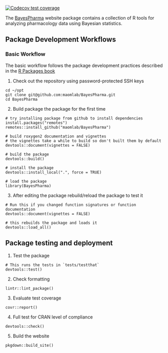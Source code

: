   <!-- badges: start -->
  [![Codecov test coverage](https://codecov.io/gh/maomlab/BayesPharma/branch/main/graph/badge.svg)](https://app.codecov.io/gh/maomlab/BayesPharma?branch=main)
  <!-- badges: end -->

The [BayesPharma](https://maomlab.github.io/BayesPharma) website package contains a collection of R tools for analyzing pharmacology data using Bayesian statistics.

## Package Development Workflows

### Basic Workflow
The basic workflow follows the package development practices described in the
[R Packages book](https://r-pkgs.org/index.html)


1) Check out the repository using password-protected SSH keys

```{shell}
cd ~/opt
git clone git@github.com:maomlab/BayesPharma.git
cd BayesPharma
```
    
2) Build package the package for the first time

```{r}
# try installing package from github to install dependencies
install.packages("remotes")
remotes::install_github("maomlab/BayesPharma")
    
# build roxygen2 documentation and vignettes
# the vignettes take a while to build so don't built them by default
devtools::document(vignettes = FALSE)

# build the package
devtools::build()
    
# install the package
devtools::install_local(".", force = TRUE)
    
# load the package
library(BayesPharma)
```

3) After editing the package rebuild/reload the package to test it

```{r}
# Run this if you changed function signatures or function documentation
devtools::document(vignettes = FALSE)
    
# this rebuilds the package and loads it 
devtools::load_all()
```    
    
## Package testing and deployment

1) Test the package
```{r}
# This runs the tests in `tests/testthat`
devtools::test()
```

2) Check formatting
```{r}
lintr::lint_package()
```

3) Evaluate test coverage
```{r}
covr::report()
```

4) Full test for CRAN level of compliance
```{r}
devtools::check()
```

5) Build the website
```{r}
pkgdown::build_site()
```
